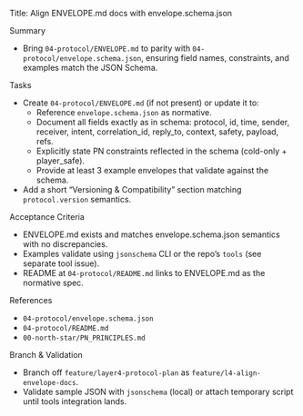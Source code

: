 Title: Align ENVELOPE.md docs with envelope.schema.json

Summary
- Bring `04-protocol/ENVELOPE.md` to parity with `04-protocol/envelope.schema.json`, ensuring field names, constraints, and examples match the JSON Schema.

Tasks
- Create `04-protocol/ENVELOPE.md` (if not present) or update it to:
  - Reference `envelope.schema.json` as normative.
  - Document all fields exactly as in schema: protocol, id, time, sender, receiver, intent, correlation_id, reply_to, context, safety, payload, refs.
  - Explicitly state PN constraints reflected in the schema (cold-only + player_safe).
  - Provide at least 3 example envelopes that validate against the schema.
- Add a short “Versioning & Compatibility” section matching `protocol.version` semantics.

Acceptance Criteria
- ENVELOPE.md exists and matches envelope.schema.json semantics with no discrepancies.
- Examples validate using `jsonschema` CLI or the repo’s `tools` (see separate tool issue).
- README at `04-protocol/README.md` links to ENVELOPE.md as the normative spec.

References
- `04-protocol/envelope.schema.json`
- `04-protocol/README.md`
- `00-north-star/PN_PRINCIPLES.md`

Branch & Validation
- Branch off `feature/layer4-protocol-plan` as `feature/l4-align-envelope-docs`.
- Validate sample JSON with `jsonschema` (local) or attach temporary script until tools integration lands.

